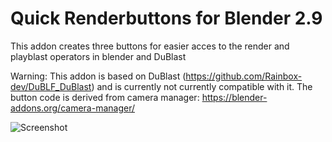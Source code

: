 # Quick Renderbuttons for Blender 2.9
This addon creates three buttons for easier acces to the render and playblast operators in blender and DuBlast

Warning: This addon is based on DuBlast (https://github.com/Rainbox-dev/DuBLF_DuBlast) and is currently not currently compatible with it. 
The button code is derived from camera manager: https://blender-addons.org/camera-manager/

![Screenshot](https://i.imgur.com/KYdP3Qd.png)
